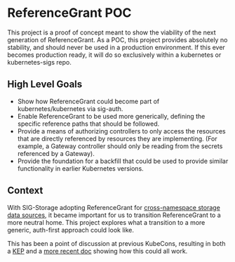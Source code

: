 # ReferenceGrant POC

This project is a proof of concept meant to show the viability of the next
generation of ReferenceGrant. As a POC, this project provides absolutely no
stability, and should never be used in a production environment. If this ever
becomes production ready, it will do so exclusively within a kubernetes or
kubernetes-sigs repo.

## High Level Goals

* Show how ReferenceGrant could become part of kubernetes/kubernetes via
  sig-auth.
* Enable ReferenceGrant to be used more generically, defining the specific
  reference paths that should be followed.
* Provide a means of authorizing controllers to only access the resources that
  are directly referenced by resources they are implementing. (For example, a
  Gateway controller should only be reading from the secrets referenced by a
  Gateway).
* Provide the foundation for a backfill that could be used to provide similar
  functionality in earlier Kubernetes versions.

## Context

With SIG-Storage adopting ReferenceGrant for [cross-namespace storage data
sources](https://kubernetes.io/blog/2023/01/02/cross-namespace-data-sources-alpha/),
it became important for us to transition ReferenceGrant to a more neutral home.
This project explores what a transition to a more generic, auth-first approach
could look like.

This has been a point of discussion at previous KubeCons, resulting in both a
[KEP](https://github.com/kubernetes/enhancements/issues/3766) and a [more recent
doc](https://docs.google.com/document/d/1poQb0uxOkJsebNgTMrpaogcY9vcehGHe1myqvenCXtU/edit)
showing how this could all work.
